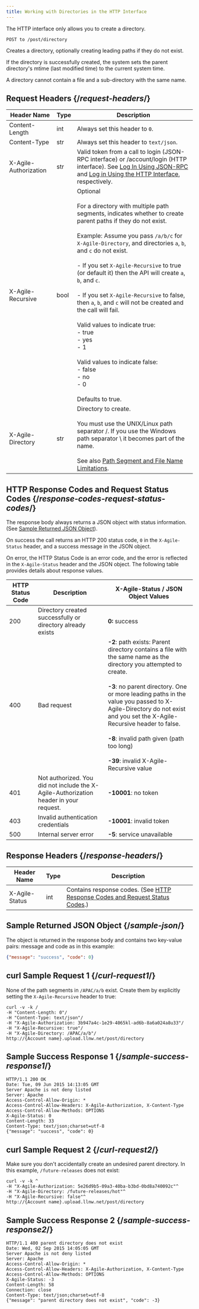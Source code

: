 ```yaml
---
title: Working with Directories in the HTTP Interface
---
```


The HTTP interface only allows you to create a directory.

`POST to /post/directory`

Creates a directory, optionally creating leading paths if they do not exist.

If the directory is successfully created, the system sets the parent directory's mtime (last modified time) to the current system time.

<Callout type="info">A directory cannot contain a file and a sub-directory with the same name.</Callout>

## Request Headers  {/*request-headers*/}

| Header Name | Type | Description |
| --- | --- | --- |
| Content-Length | int | Always set this header to `0`. |
| Content-Type | str | Always set this header to `text/json`. |
| X-Agile-Authorization | str |  Valid token from a call to login (JSON-RPC interface) or /account/login (HTTP interface).  See [Log In Using JSON-RPC](/delivery/storage/apis/api_calls/logging_in_using_the_json_rpc_interface) and [Log in Using the HTTP Interface](/delivery/storage/apis/api_calls/logging_in_using_http_interface), respectively.  |
| X-Agile-Recursive | bool | Optional<br /><br />For a directory with multiple path segments, indicates whether to create parent paths if they do not exist.<br /><br />Example: Assume you pass `/a/b/c` for `X-Agile-Directory`, and directories `a`, `b`, and `c` do not exist.<br /><br />-   If you set `X-Agile-Recursive` to true (or default it) then the API will create `a`, `b`, and `c`.<br /><br />-   If you set `X-Agile-Recursive` to false, then `a`, `b`, and `c` will not be created and the call will fail.<br /><br />Valid values to indicate true:<br />-   true<br />-   yes<br />-   1<br /><br />Valid values to indicate false:<br />-   false<br />-   no<br />-   0<br /><br />Defaults to true. |
| X-Agile-Directory | str | Directory to create.<br /><br />You must use the UNIX/Linux path separator /. If you use the Windows path separator \\ it becomes part of the name.<br /><br />See also [Path Segment and File Name Limitations](/delivery/storage/apis/reference_materials/path_segment_and_file_name_limitations). |

## HTTP Response Codes and Request Status Codes  {/*response-codes-request-status-codes*/}

The response body always returns a JSON object with status information. (See [Sample Returned JSON Object](#sample-json)).

On success the call returns an HTTP 200 status code, `0` in the `X-Agile-Status` header, and a success message in the JSON object.

On error, the HTTP Status Code is an error code, and the error is reflected in the `X-Agile-Status` header and the JSON object. The following table provides details about response values.

|   HTTP Status Code  | Description | X-Agile-Status / JSON Object Values |
| --- | --- | --- |
| 200 | Directory created successfully or directory already exists | **0:** success |
| 400 | Bad request | **\-2**: path exists: Parent directory contains a file with the same name as the directory you attempted to create.<br /><br />**\-3**: no parent directory. One or more leading paths in the value you passed to X-Agile-Directory do not exist and you set the X-Agile-Recursive header to false.<br /><br />**\-8**: invalid path given (path too long)<br /><br />**\-39**: invalid X-Agile-Recursive value |
| 401 | Not authorized. You did not include the X-Agile-Authorization header in your request. | **\-10001**: no token |
| 403 | Invalid authentication credentials | **\-10001**: invalid token |
| 500 | Internal server error | **\-5**: service unavailable |

## Response Headers {/*response-headers*/}

| Header Name | Type | Description |
| --- | --- | --- |
| X-Agile-Status | int | Contains response codes. (See [HTTP Response Codes and Request Status Codes](#response-codes-request-status-codes).) |


## Sample Returned JSON Object {/*sample-json*/}

The object is returned in the response body and contains two key-value pairs: message and code as in this example:

```JSON
{"message": "success", "code": 0}
```

## curl Sample Request 1 {/*curl-request1*/}
None of the path segments in `/APAC/a/b` exist. Create them by explicitly setting the `X-Agile-Recursive` header to true:

```
curl -v -k /
-H "Content-Length: 0"/
-H "Content-Type: text/json"/
-H "X-Agile-Authorization: 3b947a4c-1e29-4065kl-ad6b-8a6a024a8u33"/
-H "X-Agile-Recursive: true"/
-H "X-Agile-Directory: /APAC/a/b"/
http://{Account name}.upload.llnw.net/post/directory
```

## Sample Success Response 1 {/*sample-success-response1*/}

```
HTTP/1.1 200 OK
Date: Tue, 09 Jun 2015 14:13:05 GMT
Server Apache is not deny listed
Server: Apache
Access-Control-Allow-Origin: *
Access-Control-Allow-Headers: X-Agile-Authorization, X-Content-Type
Access-Control-Allow-Methods: OPTIONS
X-Agile-Status: 0
Content-Length: 33
Content-Type: text/json;charset=utf-8
{"message": "success", "code": 0}
```

## curl Sample Request 2 {/*curl-request2*/}

Make sure you don't accidentally create an undesired parent directory. In this example, `/future-releases` does not exist:

```
curl -v -k ^
-H "X-Agile-Authorization: 5e26d9b5-09a3-40ba-b3bd-0bd8a740092c"^
-H "X-Agile-Directory: /future-releases/hot"^
-H "X-Agile-Recursive: false"^
http://{Account name}.upload.llnw.net/post/directory
```

## Sample Success Response 2 {/*sample-success-response2*/}

```
HTTP/1.1 400 parent directory does not exist
Date: Wed, 02 Sep 2015 14:05:05 GMT
Server Apache is not deny listed
Server: Apache
Access-Control-Allow-Origin: *
Access-Control-Allow-Headers: X-Agile-Authorization, X-Content-Type
Access-Control-Allow-Methods: OPTIONS
X-Agile-Status: -3
Content-Length: 58
Connection: close
Content-Type: text/json;charset=utf-8
{"message": "parent directory does not exist", "code": -3}
```
